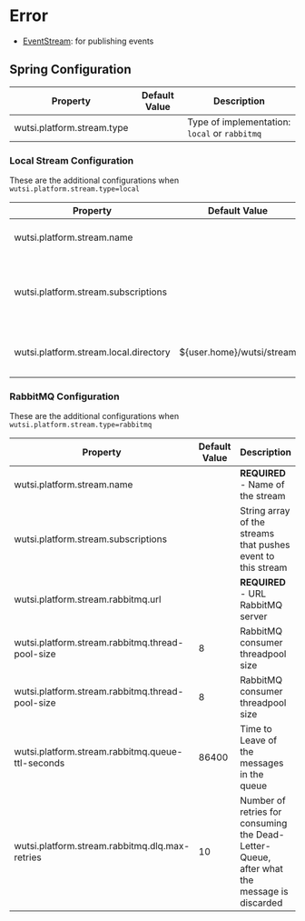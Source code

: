 # Error
- [EventStream](https://github.com/wutsi/wutsi-core/blob/master/src/main/kotlin/com/wutsi/stream/EventStream.kt): for publishing events

## Spring Configuration
| Property | Default Value | Description |
|----------|---------------|-------------|
| wutsi.platform.stream.type | | Type of implementation: `local` or `rabbitmq` |

### Local Stream Configuration
These are the additional configurations when `wutsi.platform.stream.type=local`

| Property | Default Value | Description |
|----------|---------------|-------------|
| wutsi.platform.stream.name | | **REQUIRED** - Name of the stream |
| wutsi.platform.stream.subscriptions | | String array of the streams that pushes event to this stream |
| wutsi.platform.stream.local.directory | ${user.home}/wutsi/stream | Directory where events are stored |

### RabbitMQ Configuration
These are the additional configurations when `wutsi.platform.stream.type=rabbitmq`

| Property | Default Value | Description |
|----------|---------------|-------------|
| wutsi.platform.stream.name | | **REQUIRED** - Name of the stream |
| wutsi.platform.stream.subscriptions | | String array of the streams that pushes event to this stream |
| wutsi.platform.stream.rabbitmq.url |  | **REQUIRED** - URL RabbitMQ server |
| wutsi.platform.stream.rabbitmq.thread-pool-size | 8 | RabbitMQ consumer threadpool size |
| wutsi.platform.stream.rabbitmq.thread-pool-size | 8 | RabbitMQ consumer threadpool size |
| wutsi.platform.stream.rabbitmq.queue-ttl-seconds | 86400 | Time to Leave of the messages in the queue |
| wutsi.platform.stream.rabbitmq.dlq.max-retries | 10 | Number of retries for consuming the Dead-Letter-Queue, after what the message is discarded |
